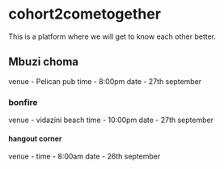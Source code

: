 # cohort2cometogether
This is a platform where we will get to know each other better.

## Mbuzi choma
venue - Pelican pub
time - 8:00pm
date - 27th september

### bonfire
venue - vidazini beach
time - 10:00pm
date - 27th september

#### hangout corner
venue - 
time - 8:00am
date - 26th september
